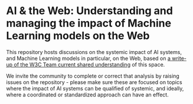 # AI & the Web: Understanding and managing the impact of Machine Learning models on the Web

This repository hosts discussions on the systemic impact of AI systems, and Machine Learning models in particular, on the Web, based on [a write-up of the W3C Team current shared understanding](https://w3c.github.io/ai-web-impact/) of this space.

We invite the community to complete or correct that analysis by raising issues on the repository - please make sure these are focused on topics where the impact of AI systems can be qualified of systemic, and ideally, where a coordinated or standardized approach can have an effect.

